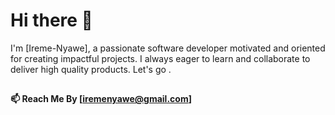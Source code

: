 # Hi there 👋

I'm [Ireme-Nyawe], a passionate software developer motivated and oriented for creating impactful projects. I  always eager to learn and collaborate to deliver high quality products. Let's go .
## 
**📫 Reach Me By [iremenyawe@gmail.com]**

<!---
Ireme-Nyawe/Ireme-Nyawe is a ✨ special ✨ repository because its `README.md` (this file) appears on your GitHub profile.
You can click the Preview link to take a look at your changes.
--->
